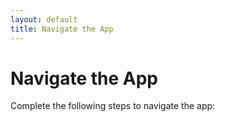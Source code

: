 ```yaml
---
layout: default
title: Navigate the App
---
```

# Navigate the App

Complete the following steps to navigate the app:
